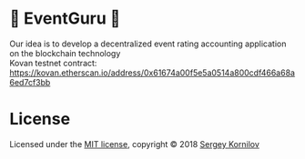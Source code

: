 # 🎉 EventGuru 🎉

Our idea is to develop a decentralized event rating accounting application on the blockchain technology<br>
Kovan testnet contract: https://kovan.etherscan.io/address/0x61674a00f5e5a0514a800cdf466a68a6ed7cf3bb

# License

Licensed under the [MIT license](https://github.com/aviacore/eventguru/blob/master/LICENSE), copyright © 2018 [Sergey Kornilov](https://github.com/aviacore)
